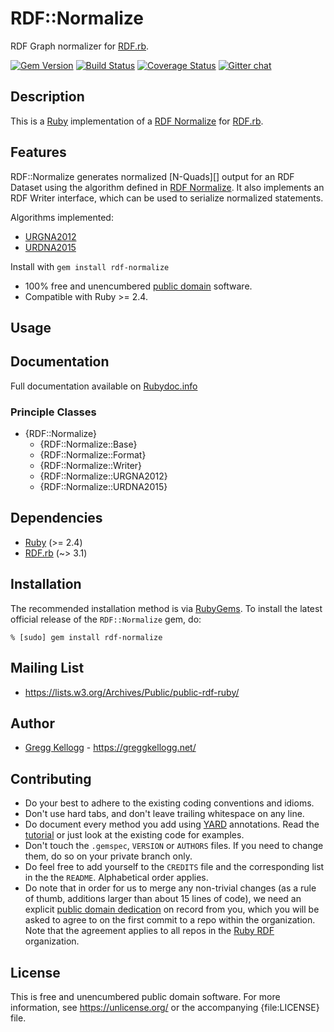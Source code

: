 # RDF::Normalize
RDF Graph normalizer for [RDF.rb][RDF.rb].

[![Gem Version](https://badge.fury.io/rb/rdf-normalize.png)](https://badge.fury.io/rb/rdf-normalize)
[![Build Status](https://github.com/ruby-rdf/rdf-normalize/workflows/CI/badge.svg?branch=develop)](https://github.com/ruby-rdf/rdf-normalize/actions?query=workflow%3ACI)
[![Coverage Status](https://coveralls.io/repos/ruby-rdf/rdf-normalize/badge.svg)](https://coveralls.io/github/ruby-rdf/rdf-normalize)
[![Gitter chat](https://badges.gitter.im/ruby-rdf/rdf.png)](https://gitter.im/ruby-rdf/rdf)

## Description
This is a [Ruby][] implementation of a [RDF Normalize][] for [RDF.rb][].

## Features
RDF::Normalize generates normalized [N-Quads][] output for an RDF Dataset using the algorithm
defined in [RDF Normalize][]. It also implements an RDF Writer interface, which can be used
to serialize normalized statements.

Algorithms implemented:

* [URGNA2012](https://json-ld.github.io/normalization/spec/index.html#dfn-urgna2012)
* [URDNA2015](https://json-ld.github.io/normalization/spec/index.html#dfn-urdna2015)

Install with `gem install rdf-normalize`

* 100% free and unencumbered [public domain](https://unlicense.org/) software.
* Compatible with  Ruby >= 2.4.

## Usage

## Documentation
Full documentation available on [Rubydoc.info][Normalize doc]

### Principle Classes
* {RDF::Normalize}
  * {RDF::Normalize::Base}
  * {RDF::Normalize::Format}
  * {RDF::Normalize::Writer}
  * {RDF::Normalize::URGNA2012}
  * {RDF::Normalize::URDNA2015}


## Dependencies

* [Ruby](https://ruby-lang.org/) (>= 2.4)
* [RDF.rb](https://rubygems.org/gems/rdf) (~> 3.1)

## Installation

The recommended installation method is via [RubyGems](https://rubygems.org/).
To install the latest official release of the `RDF::Normalize` gem, do:

    % [sudo] gem install rdf-normalize

## Mailing List
* <https://lists.w3.org/Archives/Public/public-rdf-ruby/>

## Author
* [Gregg Kellogg](https://github.com/gkellogg) - <https://greggkellogg.net/>

## Contributing
* Do your best to adhere to the existing coding conventions and idioms.
* Don't use hard tabs, and don't leave trailing whitespace on any line.
* Do document every method you add using [YARD][] annotations. Read the
  [tutorial][YARD-GS] or just look at the existing code for examples.
* Don't touch the `.gemspec`, `VERSION` or `AUTHORS` files. If you need to
  change them, do so on your private branch only.
* Do feel free to add yourself to the `CREDITS` file and the corresponding
  list in the the `README`. Alphabetical order applies.
* Do note that in order for us to merge any non-trivial changes (as a rule
  of thumb, additions larger than about 15 lines of code), we need an
  explicit [public domain dedication][PDD] on record from you,
  which you will be asked to agree to on the first commit to a repo within the organization.
  Note that the agreement applies to all repos in the [Ruby RDF](https://github.com/ruby-rdf/) organization.

## License
This is free and unencumbered public domain software. For more information,
see <https://unlicense.org/> or the accompanying {file:LICENSE} file.

[Ruby]:         https://ruby-lang.org/
[RDF]:          https://www.w3.org/RDF/
[YARD]:         https://yardoc.org/
[YARD-GS]:      https://rubydoc.info/docs/yard/file/docs/GettingStarted.md
[PDD]:              https://unlicense.org/#unlicensing-contributions
[RDF.rb]:       https://rubydoc.info/github/ruby-rdf/rdf-normalize
[N-Triples]:    https://www.w3.org/TR/rdf-testcases/#ntriples
[RDF Normalize]:https://json-ld.github.io/normalization/spec/
[Normalize doc]:https://rubydoc.info/github/ruby-rdf/rdf-normalize/master
